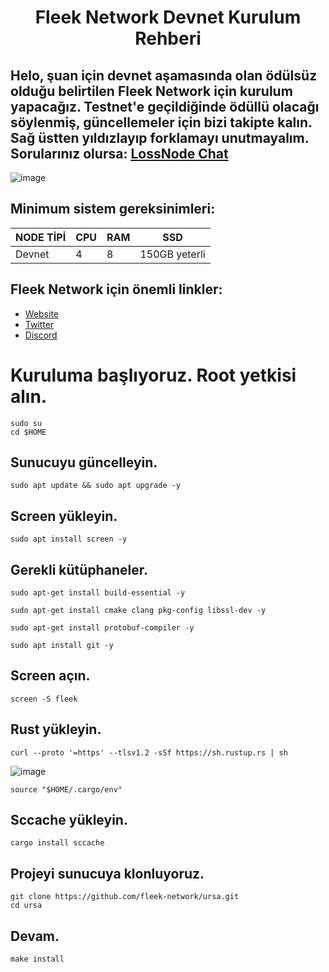 <h1 align="center">Fleek Network Devnet Kurulum Rehberi

## Helo, şuan için devnet aşamasında olan ödülsüz olduğu belirtilen Fleek Network için kurulum yapacağız. Testnet'e geçildiğinde ödüllü olacağı söylenmiş, güncellemeler için bizi takipte kalın. Sağ üstten yıldızlayıp forklamayı unutmayalım. Sorularınız olursa: [LossNode Chat](https://t.me/LossNode)

![image](https://user-images.githubusercontent.com/101462877/228519078-51efde98-f8b9-4e6f-9284-ebcae56d36a5.png)


## Minimum sistem gereksinimleri:
NODE TİPİ | CPU     | RAM      | SSD     |
| ------------- | ------------- | ------------- | -------- |
| Devnet | 4          | 8         | 150GB yeterli  |


## Fleek Network için önemli linkler:
- [Website](https://fleek.xyz/)
- [Twitter](https://twitter.com/fleek_net)
- [Discord](https://discord.gg/fleekxyz)
  
# Kuruluma başlıyoruz. Root yetkisi alın.

```
sudo su
cd $HOME
```
  
## Sunucuyu güncelleyin.

```
sudo apt update && sudo apt upgrade -y
```

## Screen yükleyin.

```
sudo apt install screen -y
```

## Gerekli kütüphaneler.

```
sudo apt-get install build-essential -y
```
```
sudo apt-get install cmake clang pkg-config libssl-dev -y
```
```
sudo apt-get install protobuf-compiler -y
```
```
sudo apt install git -y
```
## Screen açın.

```
screen -S fleek
```

## Rust yükleyin.

```
curl --proto '=https' --tlsv1.2 -sSf https://sh.rustup.rs | sh
```

![image](https://user-images.githubusercontent.com/101462877/228555170-66d9f8c8-e48b-436c-9d19-2473543fc566.png)

```
source "$HOME/.cargo/env"
```

## Sccache yükleyin.

```
cargo install sccache
```
## Projeyi sunucuya klonluyoruz.
```
git clone https://github.com/fleek-network/ursa.git
cd ursa
```

## Devam.
```
make install
```
